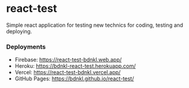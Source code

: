 # react-test
Simple react application for testing new technics for coding, testing and deploying.

### Deployments
- Firebase: https://react-test-bdnkl.web.app/
- Heroku: https://bdnkl-react-test.herokuapp.com/
- Vercel: https://react-test-bdnkl.vercel.app/
- GitHub Pages: https://bdnkl.github.io/react-test/
